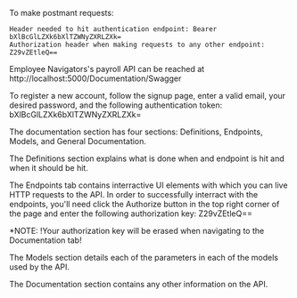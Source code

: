 
To make postmant requests:
    
    Header needed to hit authentication endpoint: Bearer bXlBcGlLZXk6bXlTZWNyZXRLZXk=
    Authorization header when making requests to any other endpoint: Z29vZEtleQ==


Employee Navigators's payroll API can be reached at http://localhost:5000/Documentation/Swagger

To register a new account, follow the signup page, enter a valid email, your desired password, and the following 
authentication token: bXlBcGlLZXk6bXlTZWNyZXRLZXk=

The documentation section has four sections: Definitions, Endpoints, Models, and General Documentation.

The Definitions section explains what is done when and endpoint is hit and when it should be hit.

The Endpoints tab contains interractive UI elements with which you can live HTTP requests to the API. 
In order to successfully interract with the endpoints, you'll need click the Authorize button in the top right corner of the page
and enter the following authorization key: Z29vZEtleQ==

*NOTE:  !Your authorization key will be erased when navigating to the Documentation tab!

The Models section details each of the parameters in each of the models used by the API.

The Documentation section contains any other information on the API.
